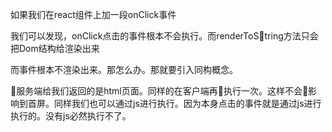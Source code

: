 如果我们在react组件上加一段onClick事件

我们可以发现，onClick点击的事件根本不会执行。而renderToString方法只会把Dom结构给渲染出来

而事件根本不渲染出来。那怎么办。那就要引入同构概念。

服务端给我们返回的是html页面。同样的在客户端再执行一次。这样不会影响到首屏。同样我们也可以通过js进行执行。因为本身点击的事件就是通过js进行执行的。没有js必然执行不了。